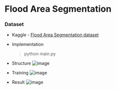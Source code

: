 # Flood Area Segmentation

### Dataset

- Kaggle - [Flood Area Segmentation dataset](https://www.kaggle.com/datasets/faizalkarim/flood-area-segmentation/data)

- Implementation
 
    >python main.py

- Structure
![image](https://github.com/user-attachments/assets/08c1aedf-3d1d-4189-9208-3bfb5259cc07)


- Training
![image](https://github.com/user-attachments/assets/affae839-e382-486f-b09b-394458e8fb52)


- Result
![image](https://github.com/user-attachments/assets/12176ac7-c041-4ae5-8aeb-8987cbfd0d5d)
